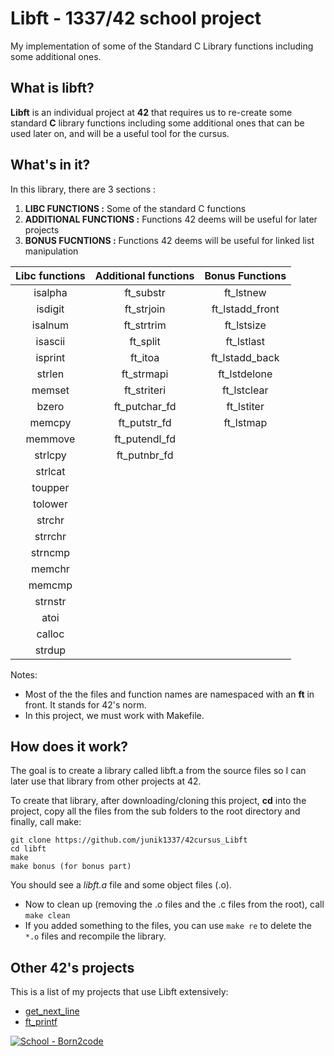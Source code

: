 # Libft - 1337/42 school project
My implementation of some of the Standard C Library functions including some additional ones.

## What is libft?
**Libft** is an individual project at **42** that requires us to re-create some standard **C** library functions including some additional ones that can be used later on, and will be a useful tool for the cursus.

## What's in it?

In this library, there are 3 sections :

1.  **LIBC FUNCTIONS :** Some of the standard C functions
2.  **ADDITIONAL FUNCTIONS :** Functions 42 deems will be useful for later projects
3.  **BONUS FUCNTIONS :** Functions 42 deems will be useful for linked list manipulation

Libc functions | Additional functions | Bonus Functions |
:------------: | :------------------: | :-------------: |
| isalpha      |  ft_substr           | ft_lstnew       |
| isdigit      |  ft_strjoin          | ft_lstadd_front |
| isalnum      |  ft_strtrim          | ft_lstsize      |
| isascii      |  ft_split            | ft_lstlast      |
| isprint      |  ft_itoa             | ft_lstadd_back  |
| strlen       |  ft_strmapi          | ft_lstdelone    |
| memset       |  ft_striteri         | ft_lstclear     |
| bzero        |  ft_putchar_fd       | ft_lstiter      |
| memcpy       |  ft_putstr_fd        | ft_lstmap       |
| memmove      |  ft_putendl_fd       | 
| strlcpy      |  ft_putnbr_fd        |
| strlcat      | 
| toupper      |
| tolower      |
| strchr       |
| strrchr      |
| strncmp      |
| memchr       |
| memcmp       |
| strnstr      |
| atoi         |
| calloc       |
| strdup       |

Notes:

- Most of the the files and function names are namespaced with an **ft** in front. It stands for 42's norm.
- In this project, we must work with Makefile.

## How does it work?

The goal is to create a library called libft.a from the source files so I can later use that library from other projects at 42.

To create that library, after downloading/cloning this project, **cd** into the project, copy all the files from the sub folders to the root directory and finally, call make:

```
git clone https://github.com/junik1337/42cursus_Libft
cd libft
make 
make bonus (for bonus part)
```

You should see a *libft.a* file and some object files (.o).


- Now to clean up (removing the .o files and the .c files from the root), call `make clean`
- If you added something to the files, you can use `make re` to delete the `*.o` files and recompile the library.

## Other 42's projects

This is a list of my projects that use Libft extensively:

* [get_next_line](https://github.com/junik1337/42cursus_get_next_line)
* [ft_printf](https://github.com/junik1337/42cursus_printf)

<a href="https://profile.intra.42.fr/users/ayassir"><img src="https://img.shields.io/badge/School-Born2code-2ea44f?style=for-the-badge&logo=42" alt="School - Born2code"></a>
